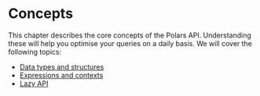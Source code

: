 # Concepts

This chapter describes the core concepts of the Polars API. Understanding these will help you optimise your queries on a daily basis. We will cover the following topics:

- [Data types and structures](data-types-and-structures.md)
- [Expressions and contexts](expressions-and-contexts.md)
- [Lazy API](lazy-api.md)
